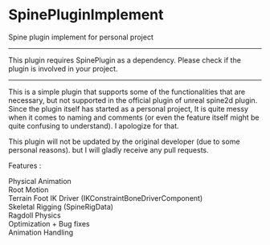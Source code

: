 # SpinePluginImplement
Spine plugin implement for personal project

-------------------------------------------

This plugin requires SpinePlugin as a dependency.
Please check if the plugin is involved in your project.

-------------------------------------------

This is a simple plugin that supports some of the functionalities that are necessary, but not supported in the official plugin of unreal spine2d plugin. 
Since the plugin itself has started as a personal project, It is quite messy when it comes to naming and comments (or even the feature itself might be quite confusing to understand). I apologize for that.

This plugin will not be updated by the original developer (due to some personal reasons). but I will gladly receive any pull requests.

Features : 

Physical Animation   
Root Motion   
Terrain Foot IK Driver (IKConstraintBoneDriverComponent)   
Skeletal Rigging (SpineRigData)   
Ragdoll Physics   
Optimization + Bug fixes   
Animation Handling   
